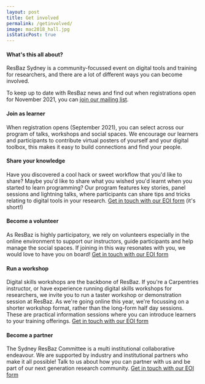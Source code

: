 ```yaml
---
layout: post
title: Get involved
permalink: /getinvolved/
image: mac2018_hall.jpg
isStaticPost: true
---
```

#### What's this all about?

ResBaz Sydney is a community-focussed event on digital tools and training for researchers, and there are a lot of different ways you can become involved. 

To keep up to date with ResBaz news and find out when registrations open for November 2021, you can [join our mailing list](http://eepurl.com/hGWsUH).

#### Join as learner

When registration opens (September 2021), you can select across our program of talks, workshops and social spaces. We encourage our learners and participants to contribute virtual posters of yourself and your digital toolbox, this makes it easy to build connections and find your people. 

#### Share your knowledge 

Have you discovered a cool hack or sweet workflow that you'd like to share? Maybe you'd like to share what you wished you'd learnt when you started to learn programming? Our program features key stories, panel sessions and lightning talks, where participants can share tips and tricks relating to digital tools in your research. [Get in touch with our EOI form](https://forms.gle/7SQJKgi4YfbyxUJz5) (it's short!)

#### Become a volunteer

As ResBaz is highly participatory, we rely on volunteers especially in the online environment to support our instructors, guide participants and help manage the social spaces. If joining in this way resonates with you, we would love to have you on board! [Get in touch with our EOI form](https://forms.gle/7SQJKgi4YfbyxUJz5) 

#### Run a workshop

Digital skills workshops are the backbone of ResBaz. If you're a Carpentries instructor, or have experience running digital skills workshops for researchers, we invite you to run a taster workshop or demonstration session at ResBaz. As we're going online this year, we're focussing on a shorter workshop format, rather than the long-form half day sessions. These are practical information sessions where you can introduce learners to your training offerings. [Get in touch with our EOI form](https://forms.gle/7SQJKgi4YfbyxUJz5) 

#### Become a partner

The Sydney ResBaz Committee is a multi institutional collaborative endeavour. We are supported by industry and institutional partners who make it all possible! Talk to us about how you can partner with us and be part of our next generation research community. [Get in touch with our EOI form](https://forms.gle/7SQJKgi4YfbyxUJz5) 
